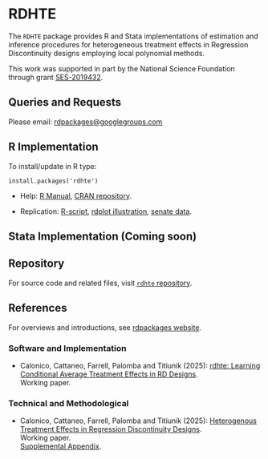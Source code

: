 # RDHTE

The `RDHTE` package provides R and Stata implementations of estimation and inference procedures for heterogeneous treatment effects in Regression Discontinuity designs employing local polynomial methods.

This work was supported in part by the National Science Foundation through grant [SES-2019432](https://www.nsf.gov/awardsearch/showAward?AWD_ID=2019432).

## Queries and Requests

Please email: [rdpackages@googlegroups.com](mailto:rdpackages@googlegroups.com)


## R Implementation

To install/update in R type:
```
install.packages('rdhte')
```

- Help: [R Manual](https://cran.r-project.org/web/packages/rdhte/rdhte.pdf), [CRAN repository](https://cran.r-project.org/package=rdhte).

- Replication: [R-script](https://github.com/rdpackages/rdhte/blob/main/R/rdhte_illustration.r), [rdplot illustration](https://github.com/rdpackages/rdhte/blob/main/R/rdhte_plot_illustration.R), [senate data](https://github.com/rdpackages/rdhte/blob/main/R/rdhte_senate.csv).

## Stata Implementation (Coming soon)

<!---
To install/update in Stata type:
```
net install rdhte, from(https://raw.githubusercontent.com/rdpackages/rdhte/main/stata) replace
```

- Help: [rdhte](https://github.com/rdpackages/rdhte/blob/main/stata/rdhte.pdf), [rdbwhte](https://github.com/rdpackages/rdhte/blob/main/stata/rdbwselect.pdf), [rdplot](https://github.com/rdpackages/rdhte/blob/main/stata/rdplot.pdf).

- Replication: [do-file](https://github.com/rdpackages/rdhte/blob/main/stata/rdhte_illustration.do), [rdplot illustration](https://github.com/rdpackages/rdhte/blob/main/stata/rdhte_plot_illustration.do), [senate data](https://github.com/rdpackages/rdhte/blob/main/stata/rdhte_senate.dta).
-->

## Repository

For source code and related files, visit [`rdhte` repository](https://github.com/rdpackages/rdhte/).


## References

For overviews and introductions, see [rdpackages website](https://rdpackages.github.io).

### Software and Implementation

- Calonico, Cattaneo, Farrell, Palomba and Titiunik (2025): [rdhte: Learning Conditional Average Treatment Effects in RD Designs](https://rdpackages.github.io/references/Calonico-Cattaneo-Farrell-Palomba-Titiunik_2025_Stata.pdf).<br>
Working paper.<br>

### Technical and Methodological

- Calonico, Cattaneo, Farrell, Palomba and Titiunik (2025): [Heterogenous Treatment Effects in Regression Discontinuity Designs](https://rdpackages.github.io/references/Calonico-Cattaneo-Farrell-Palomba-Titiunik_2025_HTERD.pdf).<br>
Working paper.<br>
[Supplemental Appendix](https://rdpackages.github.io/references/Calonico-Cattaneo-Farrell-Palomba-Titiunik_2025_HTERD--Supplement.pdf).


<br><br>
